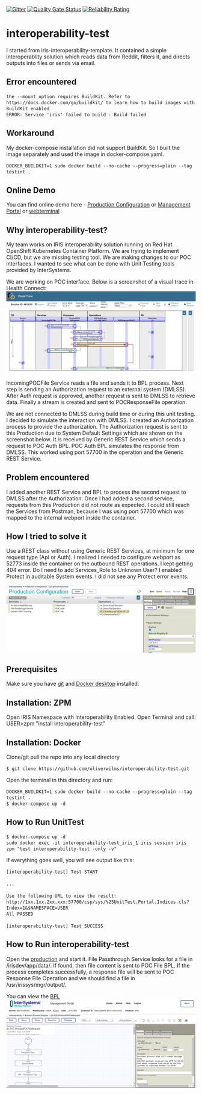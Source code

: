 [![Gitter](https://img.shields.io/badge/Available%20on-Intersystems%20Open%20Exchange-00b2a9.svg)](https://openexchange.intersystems.com/package/interoperability-test)
 [![Quality Gate Status](https://community.objectscriptquality.com/api/project_badges/measure?project=intersystems_iris_community%2Finteroperability-test&metric=alert_status)](https://community.objectscriptquality.com/dashboard?id=intersystems_iris_community%2Finteroperability-test)
 [![Reliability Rating](https://community.objectscriptquality.com/api/project_badges/measure?project=intersystems_iris_community%2Finteroperability-test&metric=reliability_rating)](https://community.objectscriptquality.com/dashboard?id=intersystems_iris_community%2Finteroperability-test)
# interoperability-test
I started from iris-interoperability-template. It contained a simple interoperablity solution which reads data from Reddit, filters it, and directs outputs into files or sends via email.

## Error encountered
```
the --mount option requires BuildKit. Refer to https://docs.docker.com/go/buildkit/ to learn how to build images with BuildKit enabled
ERROR: Service 'iris' failed to build : Build failed
```
## Workaround
My docker-compose installation did not support BuildKit. So I built the image separately and used the image in docker-compose.yaml.
```
DOCKER_BUILDKIT=1 sudo docker build --no-cache --progress=plain --tag testint .
```

## Online Demo
You can find online demo here - [Production Configuration](https://interoperability-test.demo.community.intersystems.com/csp/user/EnsPortal.ProductionConfig.zen?PRODUCTION=dc.Demo.Production) or [Management Portal](https://interoperability-test.demo.community.intersystems.com/csp/sys/UtilHome.csp) or [webterminal](https://interoperability-test.demo.community.intersystems.com/terminal/)

## Why interoperability-test?

My team works on IRIS interoperability solution running on Red Hat OpenShift Kubernetes Container Platform. We are trying to implement CI/CD, but we are missing testing tool. We are making changes to our POC interfaces. I wanted to see what can be done with Unit Testing tools provided by InterSystems.

We are working on POC interface. Below is a screenshot of a visual trace in Health Connect:
![screenshot](https://github.com/oliverwilms/bilder/blob/main/TracePOCinHC.PNG)

IncomingPOCFile Service reads a file and sends it to BPL process. Next step is sending an Authorization request to an external system (DMLSS). After Auth request is approved, another request is sent to DMLSS to retrieve data. Finally a stream is created and sent to POCResponseFile operation.

We are not connected to DMLSS during build time or during this unit testing. I decided to simulate the interaction with DMLSS. I created an Authorization process to provide the authorization. The Authorization request is sent to this Production due to System Default Settings which are shown on the screenshot below. It is received by Generic REST Service which sends a request to POC Auth BPL. POC Auth BPL simulates the response from DMLSS. This worked using port 57700 in the operation and the Generic REST Service.

## Problem encountered

I added another REST Service and BPL to process the second request to DMLSS after the Authorization. Once I had added a second service, requests from this Production did not route as expected. I could still reach the Services from Postman, because I was using port 57700 which was mapped to the internal webport inside the container.

## How I tried to solve it

Use a REST class without using Generic REST Services, at minimum for one request type (Api or Auth). I realized I needed to configure webport as 52773 inside the container on the outbound REST operations. I kept getting 404 error. Do I need to add Services_Role to Unknown User? I enabled Protect in auditable System events. I did not see any Protect error events.

![screenshot](https://github.com/oliverwilms/bilder/blob/main/testint.PNG)

## Prerequisites
Make sure you have [git](https://git-scm.com/book/en/v2/Getting-Started-Installing-Git) and [Docker desktop](https://www.docker.com/products/docker-desktop) installed.

## Installation: ZPM

Open IRIS Namespace with Interoperability Enabled.
Open Terminal and call:
USER>zpm "install interoperability-test"

## Installation: Docker
Clone/git pull the repo into any local directory

```
$ git clone https://github.com/oliverwilms/interoperability-test.git
```

Open the terminal in this directory and run:

```
DOCKER_BUILDKIT=1 sudo docker build --no-cache --progress=plain --tag testint .
$ docker-compose up -d
```

## How to Run UnitTest

```
$ docker-compose up -d
sudo docker exec -it interoperability-test_iris_1 iris session iris
zpm "test interoperability-test -only -v"
```

If everything goes well, you will see output like this:
```
[interoperability-test] Test START

...

Use the following URL to view the result:
http://1xx.1xx.2xx.xxx:57700/csp/sys/%25UnitTest.Portal.Indices.cls?Index=1&$NAMESPACE=USER
All PASSED

[interoperability-test] Test SUCCESS
```

## How to Run interoperability-test

Open the [production](https://interoperability-test.demo.community.intersystems.com/csp/user/EnsPortal.ProductionConfig.zen?PRODUCTION=dc.Demo.Production) and start it.
File Passthrough Service looks for a file in /irisdev/app/data/. If found, then file content is sent to POC File BPL.
If the process completes successfully, a response file will be sent to POC Response File Operation and we should find a file in /usr/irissys/mgr/output/.

You can view the [BPL](https://interoperability-test.demo.community.intersystems.com/csp/user/EnsPortal.BPLEditor.zen?BP=dc.POC.ProcessPOCFileRequest.bpl) 
![screenshot](https://github.com/oliverwilms/bilder/blob/main/interoperability-test_BPL.png)
